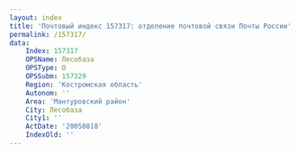 ```yaml
---
layout: index
title: 'Почтовый индекс 157317: отделение почтовой связи Почты России'
permalink: /157317/
data:
    Index: 157317
    OPSName: Лесобаза
    OPSType: О
    OPSSubm: 157329
    Region: 'Костромская область'
    Autonom: ''
    Area: 'Мантуровский район'
    City: Лесобаза
    City1: ''
    ActDate: '20050818'
    IndexOld: ''
---
```

